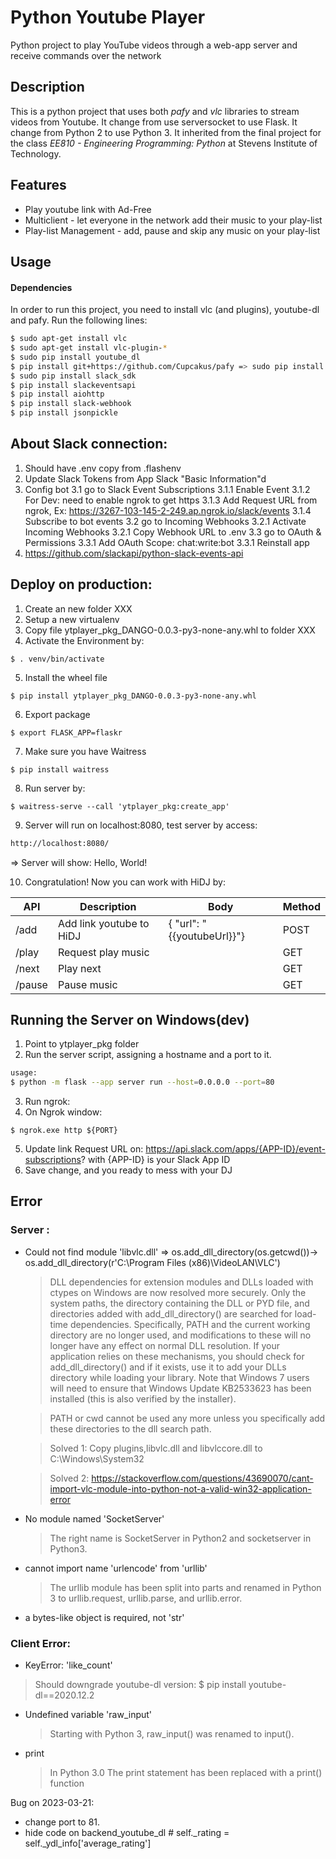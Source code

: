 # Python Youtube Player
Python project to play YouTube videos through a web-app server and receive commands over the network 


## Description
This is a python project that uses both *pafy* and *vlc* libraries to stream videos from Youtube. 
It change from use serversocket to use Flask.
It change from Python 2 to use Python 3.
It inherited from the final project for the class *EE810 - Engineering Programming: Python* at Stevens Institute of Technology.

## Features
* Play youtube link with Ad-Free
* Multiclient - let everyone in the network add their music to your play-list
* Play-list Management - add, pause and skip any music on your play-list


## Usage
#### Dependencies
In order to run this project, you need to install vlc (and plugins), youtube-dl and pafy. Run the following lines:
```bash
$ sudo apt-get install vlc
$ sudo apt-get install vlc-plugin-*
$ sudo pip install youtube_dl
$ pip install git+https://github.com/Cupcakus/pafy => sudo pip install pafy
$ sudo pip install slack_sdk
$ pip install slackeventsapi
$ pip install aiohttp
$ pip install slack-webhook
$ pip install jsonpickle

```

## About Slack connection:
1. Should have .env copy from .flashenv
2. Update Slack Tokens from App Slack "Basic Information"d
3. Config bot
   3.1 go to Slack Event Subscriptions
   3.1.1 Enable Event 
   3.1.2 For Dev: need to enable ngrok to get https
   3.1.3 Add Request URL from ngrok, Ex: https://3267-103-145-2-249.ap.ngrok.io/slack/events
   3.1.4 Subscribe to bot events
   3.2 go to Incoming Webhooks
   3.2.1 Activate Incoming Webhooks
   3.2.1 Copy Webhook URL to .env
   3.3 go to OAuth & Permissions
   3.3.1 Add OAuth Scope: chat:write:bot
   3.3.1 Reinstall app
4. https://github.com/slackapi/python-slack-events-api

## Deploy on production:
1. Create an new folder XXX
2. Setup a new virtualenv
3. Copy file ytplayer_pkg_DANGO-0.0.3-py3-none-any.whl to folder XXX
4. Activate the Environment by: 
````
$ . venv/bin/activate
````
5. Install the wheel file
````
$ pip install ytplayer_pkg_DANGO-0.0.3-py3-none-any.whl
````
6. Export package
````
$ export FLASK_APP=flaskr
````
7. Make sure you have Waitress
````
$ pip install waitress
````
8. Run server by:
````
$ waitress-serve --call 'ytplayer_pkg:create_app'
````
9. Server will run on localhost:8080, test server by access: 
```sh
http://localhost:8080/ 
```
=> Server will show: Hello, World!

10. Congratulation! Now you can work with HiDJ by:

| API | Description | Body | Method |
| ------ | ------ | ------ | ------ |
| /add | Add link youtube to HiDJ | {    "url": "{{youtubeUrl}}"} | POST |
| /play | Request play music | | GET |
| /next | Play next | | GET |
| /pause | Pause music | | GET |

## Running the Server on Windows(dev)
1. Point to ytplayer_pkg folder  
2. Run the server script, assigning a hostname and a port to it.

```bash
usage: 
$ python -m flask --app server run --host=0.0.0.0 --port=80
```

3. Run ngrok:
4. On Ngrok window:
```
$ ngrok.exe http ${PORT}
```
5. Update link Request URL on: https://api.slack.com/apps/{APP-ID}/event-subscriptions? with {APP-ID} is your Slack App ID
6. Save change, and you ready to mess with your DJ


## Error
### Server :
 * Could not find module 'libvlc.dll' => os.add_dll_directory(os.getcwd())-> os.add_dll_directory(r'C:\Program Files (x86)\VideoLAN\VLC')

    >DLL dependencies for extension modules and DLLs loaded with ctypes on Windows are now resolved more securely. Only the system paths, the directory containing the DLL or PYD file, and directories added with add_dll_directory() are searched for load-time dependencies. Specifically, PATH and the current working directory are no longer used, and modifications to these will no longer have any effect on normal DLL resolution. If your application relies on these mechanisms, you should check for add_dll_directory() and if it exists, use it to add your DLLs directory while loading your library. Note that Windows 7 users will need to ensure that Windows Update KB2533623 has been installed (this is also verified by the installer).
    
    > PATH or cwd cannot be used any more unless you specifically add these directories to the dll search path.
    
    > Solved 1: Copy plugins,libvlc.dll and libvlccore.dll to C:\Windows\System32

    > Solved 2: https://stackoverflow.com/questions/43690070/cant-import-vlc-module-into-python-not-a-valid-win32-application-error


 * No module named 'SocketServer'
 
    >The right name is SocketServer in Python2 and socketserver in Python3.

 *  cannot import name 'urlencode' from 'urllib'

    >The urllib module has been split into parts and renamed in Python 3 to urllib.request, urllib.parse, and urllib.error.

 * a bytes-like object is required, not 'str'


### Client Error:
 * KeyError: 'like_count'
  > Should downgrade youtube-dl version: $ pip install youtube-dl==2020.12.2
 
 * Undefined variable 'raw_input'

    >Starting with Python 3, raw_input() was renamed to input().
 * print
    >In Python 3.0
    The print statement has been replaced with a print() function


Bug on 2023-03-21:
- change port to 81. 
- hide code on backend_youtube_dl 
        # self._rating = self._ydl_info['average_rating']

